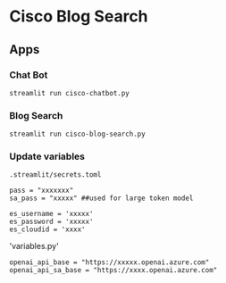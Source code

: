 # Cisco Blog Search


## Apps

### Chat Bot
```commandline
streamlit run cisco-chatbot.py
```

### Blog Search
```commandline
streamlit run cisco-blog-search.py
```

### Update variables

`.streamlit/secrets.toml`
```
pass = "xxxxxxx"
sa_pass = "xxxxx" ##used for large token model

es_username = 'xxxxx'
es_password = 'xxxxx'
es_cloudid = 'xxxx'
```


'variables.py'
```commandline
openai_api_base = "https://xxxxx.openai.azure.com"
openai_api_sa_base = "https://xxxx.openai.azure.com"
```

